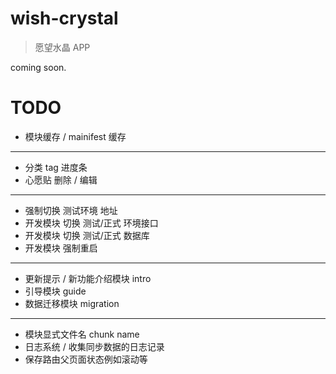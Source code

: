 # wish-crystal
> 愿望水晶 APP

coming soon.

# TODO

* 模块缓存 / mainifest 缓存

---

* 分类 tag 进度条
* 心愿贴 删除 / 编辑

---

* 强制切换 测试环境 地址
* 开发模块 切换 测试/正式 环境接口
* 开发模块 切换 测试/正式 数据库
* 开发模块 强制重启

---

* 更新提示 / 新功能介绍模块 intro
* 引导模块 guide
* 数据迁移模块 migration

---

* 模块显式文件名 chunk name
* 日志系统 / 收集同步数据的日志记录
* 保存路由父页面状态例如滚动等
